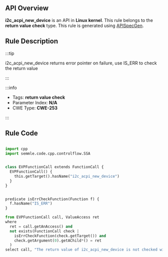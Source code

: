 ---
---


## API Overview
**i2c_acpi_new_device** is an API in **Linux kernel**. This rule belongs to the **return value check** type. This rule is generated using [APISpecGen](../../tools/APISpecGen).
## Rule Description

:::tip

i2c_acpi_new_device returns error pointer on failure, use IS_ERR to check the return value

:::

:::info

- Tags: **return value check**
- Parameter Index: **N/A**
- CWE Type: **CWE-253**

:::

## Rule Code
```python

import cpp
import semmle.code.cpp.controlflow.SSA


class EVPFunctionCall extends FunctionCall {
  EVPFunctionCall() {
    this.getTarget().hasName("i2c_acpi_new_device")
  }
}


predicate isErrCheckFunction(Function f) {
  f.hasName("IS_ERR") 
}

from EVPFunctionCall call, ValueAccess ret
where
  ret = call.getAnAccess() and
  not exists(FunctionCall check |
    isErrCheckFunction(check.getTarget()) and
    check.getArgument(0).getAChild*() = ret
  )
select call, "The return value of i2c_acpi_new_device is not checked with IS_ERR."
    
```